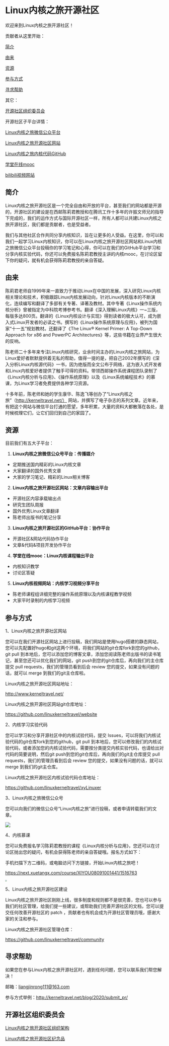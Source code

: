 # Linux内核之旅开源社区

欢迎来到Linux内核之旅开源社区！

贡献者从这里开始：

[简介](#简介)

[由来](#由来)

[资源](#资源)

[参与方式](#参与方式)

[寻求帮助](#寻求帮助)

其它：

[开源社区组织委员会](#开源社区组织委员会)

开源社区子平台详情：

[Linux内核之旅微信公众平台](WechatPublic.md)

[Linux内核之旅开源社区网站](KernelTravelWeb.md)

[Linux内核之旅内核代码GitHub](KernelCode.md)

[学堂在线mooc](LinuxVideos.md)

[bilibili视频网站](LinuxVideos.md)

## 简介

Linux内核之旅开源社区是一个完全自由和开放的平台，甚至我们的网站都是开源的，开源社区的建设是在西邮陈莉君教授和在腾讯工作十多年的许振文师兄的指导下完成的，我们的运作方式与国际开源社区一样，所有人都可以共建Linux内核之旅开源社区，我们都是贡献者，也是受益者。

我们与其他社区合作共同分享内核知识，旨在让更多的人受益。在这里，你可以和我们一起学习Linux内核知识，你可以在Linux内核之旅开源社区网站和Linux内核之旅微信公众平台投稿你的学习笔记和心得，你可以在我们的GitHub平台学习和分享内核实验代码，你还可以免费报名陈莉君教授主讲的内核mooc，在讨论区留下你的疑问，就有机会获得陈莉君教授的亲自答疑。

## 由来

陈莉君老师自1999年来一直致力于推动Linux在中国的发展，深入研究Linux内核相关理论和技术，积极跟踪Linux内核发展动向，针对Linux内核版本的不断演化，连续编写和翻译了多部有关专著、译著及教材。其中专著《Linux操作系统内核分析》曾被指定为中科院考博参考书。翻译《深入理解Linux内核》一~三版，每版多达800页。翻译的《Linux内核设计与实现》得到读者的极大认可，成为嵌入式Linux开发者的必读之书。撰写的《Linux操作系统原理与应用》，被列为国家“十一五”规划教材。还翻译了《The Linux® Kernel Primer: A Top-Down Approach for x86 and PowerPC Architectures》等，这些书籍在业界产生很大的反响。

陈老师二十多年来专注Linux内核研究，业余时间主办的Linux内核之旅网站，为Linux爱好者默默提供着无私的帮助，值得一提的是，把自己2002年撰写的《深入分析Linux内核源代码》一书，因为绝版而全文公布于网络，这为嵌入式开发者和Linux内核爱好者提供了触手可得的资料。带领西邮操作系统课程团队录制了《Linux内核分析与应用》、《操作系统原理》以及《Linux系统编程技术》的慕课，为Linux学习者免费提供各种学习资源。

十多年前，陈老师和她的学生康华、陈逸飞等创办了“Linux内核之旅”（http://kerneltravel.net/） 网站，并撰写了电子杂志的系列文章。近年来，有把这个网站与微信平台打通的愿望，多年积累，大量的资料大都散落在各处，是时候梳理它们，让它们回归到自己的家园了。

## 资源

目前我们有五大子平台：

1. **Linux内核之旅微信公众号平台：传播媒介**

- 定期推送国内精彩的Linux内核文章
- 大家翻译的国外优秀文章
- 大家的学习笔记、精彩的Linux相关博客

2. **Linux内核之旅开源社区网站：文章内容输出平台**

- 开源社区内容承载输出点
- 研究生团队周报
- 国外优秀Linux文章翻译
- 陈老师出版书的笔记分享

3. **Linux内核之旅开源社区的GitHub平台：协作平台**

- 开源社区&网站代码协作平台
- 文章&代码&项目开发协作平台

4. **学堂在线mooc：Linux内核课程输出平台**

- 内核知识教学
- 讨论区答疑

5. **Linux内核视频网站：内核学习视频分享平台**

- 陈老师课程组详细完整的操作系统原理以及内核课程教学视频
- 大家平时录制的内核学习视频

## 参与方式

1、Linux内核之旅开源社区网站

您可以在我们开源社区网站上进行投稿，我们网站是使用hugo搭建的静态网站，您可以先配置好hugo和git这两个环境，将我们网站的git仓库fork到您的github，git pull 到本地后，您可以添加您的博客文章，添加您阅读陈老师出版书的读书笔记，甚至您还可以优化我们的网站，git push到您的git仓库后，再向我们的主仓库提交 pull requests，我们的管理员看到后会 review 您的提交，如果没有问题的话，就可以 merge 到我们的git主仓库啦。

Linux内核之旅开源社区网站地址：

http://www.kerneltravel.net/

Linux内核之旅开源社区网站git仓库地址：

https://github.com/linuxkerneltravel/website

2、内核学习实验代码

您可以学习和分享开源社区中的内核试验代码，提交 Issues，可以将我们内核试验代码的git仓库fork到您的github，git pull 到本地后，您可以修改我们的内核试验代码，或者添加您的内核试验代码，需要按分类提交内核实验代码，也请给出对代码的简要说明，然后git push到您的git仓库后，再向我们的git主仓库提交 pull requests，我们的管理员看到后会 review 您的提交，如果没有问题的话，就可以 merge 到我们的git主仓库。

Linux内核之旅开源社区内核试验代码仓库地址：

https://github.com/linuxkerneltravel/xyLinuxer

3、Linux内核之旅微信公众号

您可以向我们的微信公众号“Linux内核之旅”进行投稿，或者申请转载我们的文章。

![](https://mp.weixin.qq.com/mp/qrcode?scene=10000004&size=102&__biz=MzI3NzA5MzUxNA==&mid=2664607398&idx=1&sn=24452f43368af0f606b412dcfabd2469&send_time=)

4、内核慕课

您可以免费报名学习陈莉君教授的课程《Linux内核分析与应用》，您还可以在讨论区抛出您的疑问，有机会获得陈老师的亲自答疑哦。报名方式如下：

手机扫描下方二维码，或电脑访问下方链接，开始Linux内核之旅吧！

https://next.xuetangx.com/course/XIYOU08091001441/1516763

<img src="http://ww1.sinaimg.cn/large/005NFTS2ly1gebmt2y0h1j307u07rwgn.jpg" style="zoom:30%;"/>

5、Linux内核之旅开源社区建设

Linux内核之旅开源社区刚刚上线，很多制度和规则都不是很完善，您也可以参与我们的社区管理，给我们提一些建议，或帮助我们完善开源社区的文档，您可以提交任何改善开源社区的 patch ，贡献者也有机会成为开源社区管理员哦，感谢大家的关注和参与。

Linux内核之旅开源社区管理仓库：

https://github.com/linuxkerneltravel/community

## 寻求帮助

如果您在参与Linux内核之旅开源社区时，遇到任何问题，您可以联系我们帮您解决！

邮箱：liangjinrong111@163.com

参与方式举例：http://kerneltravel.net/blog/2020/submit_pr/

## 开源社区组织委员会

[Linux内核之旅开源社区组织架构](organization.md)

[Linux内核之旅开源社区纪念品](gifts.md)